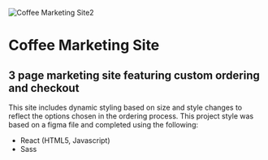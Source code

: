 ![Coffee Marketing Site2](https://user-images.githubusercontent.com/86522409/175039232-210092f6-99dd-4d61-9607-1a5da73061b5.png)


# Coffee Marketing Site

## 3 page marketing site featuring custom ordering and checkout 

This site includes dynamic styling based on size and style changes to reflect the options chosen in the ordering process. This project style was based on a figma file and completed using the following:

* React (HTML5, Javascript)
* Sass





